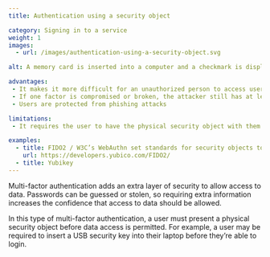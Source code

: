```yaml
---
title: Authentication using a security object

category: Signing in to a service
weight: 1
images:
  - url: /images/authentication-using-a-security-object.svg

alt: A memory card is inserted into a computer and a checkmark is displayed on screen.

advantages:
 - It makes it more difficult for an unauthorized person to access user’s data or devices
 - If one factor is compromised or broken, the attacker still has at least one more barrier to breach
 - Users are protected from phishing attacks

limitations:
 - It requires the user to have the physical security object with them

examples:
  - title: FIDO2 / W3C’s WebAuthn set standards for security objects to   implement
    url: https://developers.yubico.com/FIDO2/
  - title: Yubikey
---
```


Multi-factor authentication adds an extra layer of security to allow access to data. Passwords can be guessed or stolen, so requiring extra information increases the confidence that access to data should be allowed.

In this type of multi-factor authentication, a user must present a physical security object before data access is permitted. For example, a user may be required to insert a USB security key into their laptop before they’re able to login.
